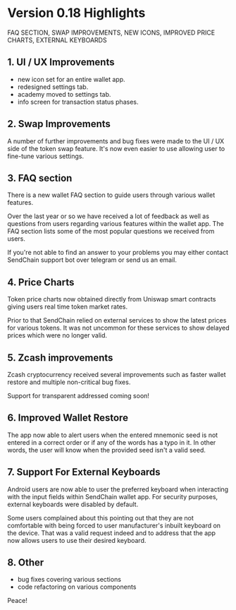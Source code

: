 # Version 0.18 Highlights

FAQ SECTION, SWAP IMPROVEMENTS, NEW ICONS, IMPROVED PRICE CHARTS, EXTERNAL KEYBOARDS

## 1. UI / UX Improvements

- new icon set for an entire wallet app.
- redesigned settings tab.
- academy moved to settings tab.
- info screen for transaction status phases.

## 2. Swap Improvements

A number of further improvements and bug fixes were made to the UI / UX side of the token swap feature. It's now even easier to use allowing user to fine-tune various settings.

## 3. FAQ section

There is a new wallet FAQ section to guide users through various wallet features.

Over the last year or so we have received a lot of feedback as well as questions from users regarding various features within the wallet app. The FAQ section lists some of the most popular questions we received from users.

If you're not able to find an answer to your problems you may either contact SendChain support bot over telegram or send us an email.

## 4. Price Charts

Token price charts now obtained directly from Uniswap smart contracts giving users real time token market rates.

Prior to that SendChain relied on external services to show the latest prices for various tokens. It was not uncommon for these services to show delayed prices which were no longer valid.

## 5. Zcash improvements

Zcash cryptocurrency received several improvements such as faster wallet restore and multiple non-critical bug fixes.

Support for transparent addressed coming soon!

## 6. Improved Wallet Restore

The app now able to alert users when the entered mnemonic seed is not entered in a correct order or if any of the words has a typo in it. In other words, the user will know when the provided seed isn't a valid seed.

## 7. Support For External Keyboards

Android users are now able to user the preferred keyboard when interacting with the input fields within SendChain wallet app. For security purposes, external keyboards were disabled by default.

Some users complained about this pointing out that they are not comfortable with being forced to user manufacturer's inbuilt keyboard on the device. That was a valid request indeed and to address that the app now allows users to use their desired keyboard.

## 8. Other

- bug fixes covering various sections
- code refactoring on various components

Peace!
